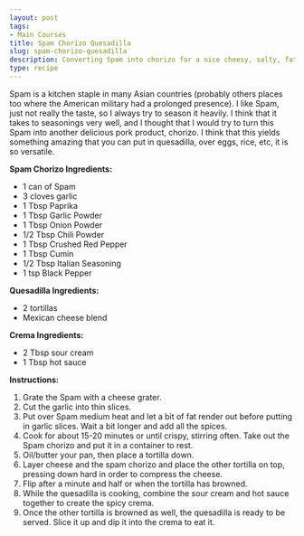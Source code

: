 ```yaml
---
layout: post
tags:
- Main Courses
title: Spam Chorizo Quesadilla
slug: spam-chorizo-quesadilla
description: Converting Spam into chorizo for a nice cheesy, salty, fatty quesadilla.
type: recipe
---
```


Spam is a kitchen staple in many Asian countries (probably others places too where the American military had a prolonged presence). I like Spam, just not really the taste, so I always try to season it heavily. I think that it takes to seasonings very well, and I thought that I would try to turn this Spam into another delicious pork product, chorizo. I think that this yields something amazing that you can put in quesadilla, over eggs, rice, etc, it is so versatile.

**Spam Chorizo Ingredients:**
* 1 can of Spam
* 3 cloves garlic
* 1 Tbsp Paprika
* 1 Tbsp Garlic Powder
* 1 Tbsp Onion Powder
* 1/2 Tbsp Chili Powder
* 1 Tbsp Crushed Red Pepper
* 1 Tbsp Cumin
* 1/2 Tbsp Italian Seasoning
* 1 tsp Black Pepper

**Quesadilla Ingredients:**
* 2 tortillas
* Mexican cheese blend

**Crema Ingredients:**
* 2 Tbsp sour cream
* 1 Tbsp hot sauce

**Instructions:**
1. Grate the Spam with a cheese grater.
2. Cut the garlic into thin slices. 
3. Put over Spam medium heat and let a bit of fat render out before putting in garlic slices. Wait a bit longer and add all the spices. 
4. Cook for about 15-20 minutes or until crispy, stirring often. Take out the Spam chorizo and put it in a container to rest.
5. Oil/butter your pan, then place a tortilla down. 
6. Layer cheese and the spam chorizo and place the other tortilla on top, pressing down hard in order to compress the cheese.
7. Flip after a minute and half or when the tortilla has browned.
8. While the quesadilla is cooking, combine the sour cream and hot sauce together to create the spicy crema.
9. Once the other tortilla is browned as well, the quesadilla is ready to be served. Slice it up and dip it into the crema to eat it.